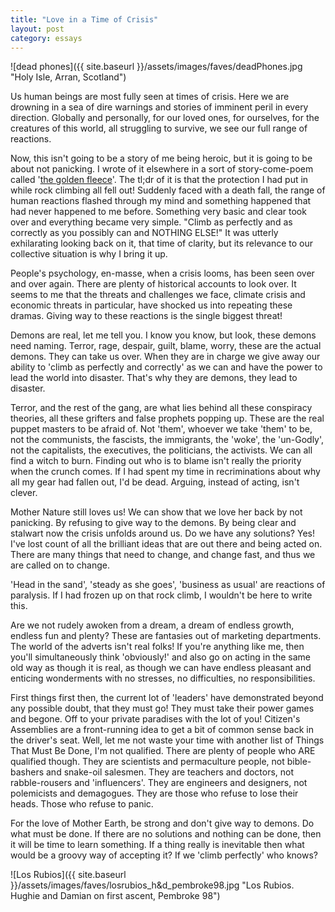 ```yaml
---
title: "Love in a Time of Crisis"
layout: post
category: essays
---
```


![dead phones]({{ site.baseurl }}/assets/images/faves/deadPhones.jpg
"Holy Isle, Arran, Scotland")


Us human beings are most fully seen at times of crisis. Here we are
drowning in a sea of dire warnings and stories of imminent peril in
every direction. Globally and personally, for our loved ones, for
ourselves, for the creatures of this world, all struggling to survive, we see
our full range of reactions.

Now, this isn't going to be a story of me being heroic, but it is going to be
about not panicking. I wrote of it elsewhere in a sort of story-come-poem
called '[the golden fleece](/yarn/golden-fleece.html)'. The tl;dr of it is that
the protection I had put in while rock climbing all fell out! Suddenly faced
with a death fall, the range of human reactions flashed through my mind and
something happened that had never happened to me before. Something very basic
and clear took over and everything became very simple. "Climb as perfectly and
as correctly as you possibly can and NOTHING ELSE!" It was utterly exhilarating
looking back on it, that time of clarity, but its relevance to our collective
situation is why I bring it up.

People's psychology, en-masse, when a crisis looms, has been seen over and over
again. There are plenty of historical accounts to look over. It seems to me
that the threats and challenges we face, climate crisis and economic threats in
particular, have shocked us into repeating these dramas. Giving way to these
reactions is the single biggest threat!

Demons are real, let me tell you. I know you know, but look, these demons need
naming. Terror, rage, despair, guilt, blame, worry, these are the actual
demons. They can take us over. When they are in charge we give away our ability
to 'climb as perfectly and correctly' as we can and have the power to lead the
world into disaster. That's why they are demons, they lead to disaster.

Terror, and the rest of the gang, are what lies behind all these conspiracy
theories, all these grifters and false prophets popping up. These are the real
puppet masters to be afraid of. Not 'them', whoever we take 'them' to be, not
the communists, the fascists, the immigrants, the 'woke', the 'un-Godly', not
the capitalists, the executives, the politicians, the activists. We can all
find a witch to burn. Finding out who is to blame isn't really the priority
when the crunch comes. If I had spent my time in recriminations about why all
my gear had fallen out, I'd be dead. Arguing, instead of acting, isn't clever.

Mother Nature still loves us! We can show that we love her back by not
panicking. By refusing to give way to the demons. By being clear and stalwart
now the crisis unfolds around us. Do we have any solutions? Yes! I've lost
count of all the brilliant ideas that are out there and being acted on. There
are many things that need to change, and change fast, and thus we are called on
to change.

'Head in the sand', 'steady as she goes', 'business as usual' are reactions of
paralysis. If I had frozen up on that rock climb, I wouldn't be here to write
this. 

Are we not rudely awoken from a dream, a dream of endless growth, endless
fun and plenty? These are fantasies out of marketing departments. The world of
the adverts isn't real folks! If you're anything like me, then you'll
simultaneously think 'obviously!' and also go on acting in the same old way as
though it is real, as though we can have endless pleasant and enticing
wonderments with no stresses, no difficulties, no responsibilities.

First things first then, the current lot of 'leaders' have demonstrated beyond
any possible doubt, that they must go! They must take their power games and
begone. Off to your private paradises with the lot of you! Citizen's Assemblies
are a front-running idea to get a bit of common sense back in the driver's
seat. Well, let me not waste your time with another list of Things That Must Be
Done, I'm not qualified. There are plenty of people who ARE qualified though.
They are scientists and permaculture people, not bible-bashers and snake-oil
salesmen. They are teachers and doctors, not rabble-rousers and 'influencers'.
They are engineers and designers, not polemicists and demagogues. They are
those who refuse to lose their heads. Those who refuse to panic.

For the love of Mother Earth, be strong and don't give way to demons. Do what
must be done. If there are no solutions and nothing can be done, then it will
be time to learn something. If a thing really is inevitable then what would be
a groovy way of accepting it? If we 'climb perfectly' who knows?

![Los Rubios]({{ site.baseurl
}}/assets/images/faves/losrubios_h&d_pembroke98.jpg "Los Rubios. Hughie and
Damian on first ascent, Pembroke 98")
